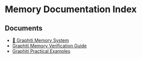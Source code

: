 # Memory Documentation Index

## Documents
- [🧠 Graphiti Memory System](./README.md)
- [Graphiti Memory Verification Guide](./memory-verifcation-guide.md)
- [Graphiti Practical Examples](./practical-examples.md)